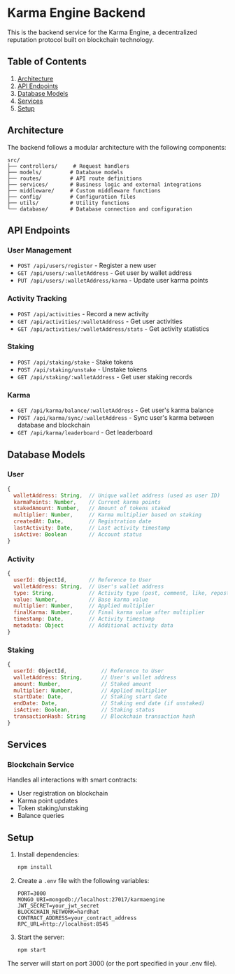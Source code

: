 # Karma Engine Backend

This is the backend service for the Karma Engine, a decentralized reputation protocol built on blockchain technology.

## Table of Contents

1. [Architecture](#architecture)
2. [API Endpoints](#api-endpoints)
3. [Database Models](#database-models)
4. [Services](#services)
5. [Setup](#setup)

## Architecture

The backend follows a modular architecture with the following components:

```
src/
├── controllers/     # Request handlers
├── models/         # Database models
├── routes/         # API route definitions
├── services/       # Business logic and external integrations
├── middleware/     # Custom middleware functions
├── config/         # Configuration files
├── utils/          # Utility functions
└── database/       # Database connection and configuration
```

## API Endpoints

### User Management

- `POST /api/users/register` - Register a new user
- `GET /api/users/:walletAddress` - Get user by wallet address
- `PUT /api/users/:walletAddress/karma` - Update user karma points

### Activity Tracking

- `POST /api/activities` - Record a new activity
- `GET /api/activities/:walletAddress` - Get user activities
- `GET /api/activities/:walletAddress/stats` - Get activity statistics

### Staking

- `POST /api/staking/stake` - Stake tokens
- `POST /api/staking/unstake` - Unstake tokens
- `GET /api/staking/:walletAddress` - Get user staking records

### Karma

- `GET /api/karma/balance/:walletAddress` - Get user's karma balance
- `POST /api/karma/sync/:walletAddress` - Sync user's karma between database and blockchain
- `GET /api/karma/leaderboard` - Get leaderboard

## Database Models

### User

```javascript
{
  walletAddress: String,  // Unique wallet address (used as user ID)
  karmaPoints: Number,    // Current karma points
  stakedAmount: Number,   // Amount of tokens staked
  multiplier: Number,     // Karma multiplier based on staking
  createdAt: Date,        // Registration date
  lastActivity: Date,     // Last activity timestamp
  isActive: Boolean       // Account status
}
```

### Activity

```javascript
{
  userId: ObjectId,       // Reference to User
  walletAddress: String,  // User's wallet address
  type: String,           // Activity type (post, comment, like, repost, report)
  value: Number,          // Base karma value
  multiplier: Number,     // Applied multiplier
  finalKarma: Number,     // Final karma value after multiplier
  timestamp: Date,        // Activity timestamp
  metadata: Object        // Additional activity data
}
```

### Staking

```javascript
{
  userId: ObjectId,           // Reference to User
  walletAddress: String,      // User's wallet address
  amount: Number,             // Staked amount
  multiplier: Number,         // Applied multiplier
  startDate: Date,            // Staking start date
  endDate: Date,              // Staking end date (if unstaked)
  isActive: Boolean,          // Staking status
  transactionHash: String     // Blockchain transaction hash
}
```

## Services

### Blockchain Service

Handles all interactions with smart contracts:
- User registration on blockchain
- Karma point updates
- Token staking/unstaking
- Balance queries

## Setup

1. Install dependencies:
   ```bash
   npm install
   ```

2. Create a `.env` file with the following variables:
   ```env
   PORT=3000
   MONGO_URI=mongodb://localhost:27017/karmaengine
   JWT_SECRET=your_jwt_secret
   BLOCKCHAIN_NETWORK=hardhat
   CONTRACT_ADDRESS=your_contract_address
   RPC_URL=http://localhost:8545
   ```

3. Start the server:
   ```bash
   npm start
   ```

The server will start on port 3000 (or the port specified in your .env file).